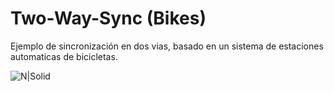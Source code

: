 # Two-Way-Sync (Bikes)
Ejemplo de sincronización en dos vias, basado en un sistema de estaciones automaticas de bicicletas.

![N|Solid](http://damiancipolat.com/webFiles/bikes-sync.png)
